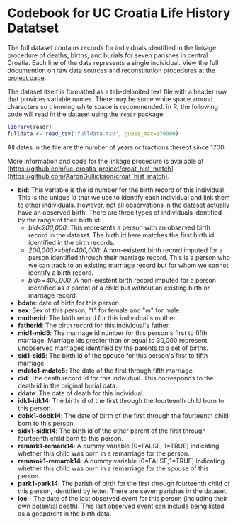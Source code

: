 # Codebook for UC Croatia Life History Datatset

The full dataset contains records for individuals identified in the linkage procedure of deaths, births, and burials for seven parishes in central Croatia. Each line of the data represents a single individual. View the full documention on raw data sources and reconstitution procedures at the [project page](https://github.com/uc-croatia-project/croat_hist_match). 

The dataset itself is formatted as a tab-delimited text file with a header row that provides variable names.  There may be some white space around characters so trimming white space is recommended. in R, the following code will read in the dataset using the `readr` package:

```r
library(readr)
fulldata <- read_tsv("fulldata.tsv", guess_max=170000)
```



All dates in the file are the number of years or fractions thereof since 1700.

More information and code for the linkage procedure is available at [https://github.com/uc-croatia-project/croat_hist_match](https://github.com/AaronGullickson/croat_hist_match).

* **bid**: This variable is the id number for the birth record of this individual. This is the unique id that we use to identify each individual and link them to other individuals. However, not all observations in the dataset actually have an observed birth. There are three types of individuals identified by the range of their birth id:
  * *bid<200,000*: This represents a person with an observed birth record in the dataset. The birth id here matches the first birth id identified in the birth records.
  * *200,000>=bid<400,000*: A non-existent birth record imputed for a person identified through their marriage record. This is a person who we can track to an existing marriage record but for whom we cannot identify a birth record.
  * *bid>=400,000*: A non-existent birth record imputed for a person identified as a parent of a child but without an existing birth or marriage record.
* **bdate**: date of birth for this person.
* **sex**: Sex of this person,  "f" for female and "m" for male.
* **motherid**: The birth record for this individual's mother. 
* **fatherid**: The birth record for this individual's father.
* **mid1-mid5**: The marriage id number for this person's first to fifth marriage. Marriage ids greater than or equal to 30,000 represent unobserved marriages identified by the parents to a set of births.
* **sid1-sid5**: The birth id of the spouse for this person's first to fifth marriage.
* **mdate1-mdate5**: The date of the first through fifth marriage.
* **did**: The death record id for this individual. This corresponds to the death id in the original burial data.
* **ddate**: The date of death for this individual.
* **idk1-idk14**: The birth id of the first through the fourteenth child born to this person.
* **dobk1-dobk14**: The date of birth of the first through the fourteenth child born to this person.
* **sidk1-sidk14**: The birth id of the other parent of the first through fourteenth child born to this person.
* **remark1-remark14**: A dummy variable (0=FALSE; 1=TRUE) indicating whether this child was born in a remarriage for the person.
* **remarok1-remarok14**: A dummy variable (0=FALSE;1=TRUE) indicating whether this child was born in a remarriage for the spouse of this person.
* **park1-park14**: The parish of birth for the first through fourteenth child of this person, identified by letter. There are seven parishes in the dataset.
* **loe** - The date of the last observed event for this person (including their own potential death). This last observed event can include being listed as a godparent in the birth data.
